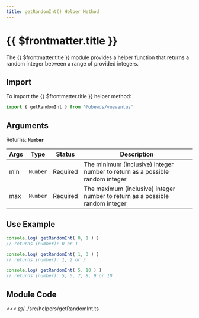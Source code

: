 ```yaml
---
title: getRandomInt() Helper Method
---
```



<script setup>
    import DocsPackageVersion from '../../../src/views/compos/DocsPackageVersion.vue'
</script>



# {{ $frontmatter.title }}

The {{ $frontmatter.title }} module provides a helper function that returns a random integer between a range of provided integers.








## Import

To import the {{ $frontmatter.title }} helper method:

```javascript
import { getRandomInt } from '@obewds/vueventus'
```








## Arguments

Returns: **`Number`**  

| Args | Type     | Status   | Description |
|------|:--------:|:--------:|-------------|
| min  | `Number` | Required | The minimum (inclusive) integer number to return as a possible random integer |
| max  | `Number` | Required | The maximum (inclusive) integer number to return as a possible random integer |






## Use Example

```javascript
console.log( getRandomInt( 0, 1 ) )
// returns (number): 0 or 1

console.log( getRandomInt( 1, 3 ) )
// returns (number): 1, 2 or 3

console.log( getRandomInt( 5, 10 ) )
// returns (number): 5, 6, 7, 8, 9 or 10
```









## Module Code

<<< @/../src/helpers/getRandomInt.ts






<DocsPackageVersion/>
